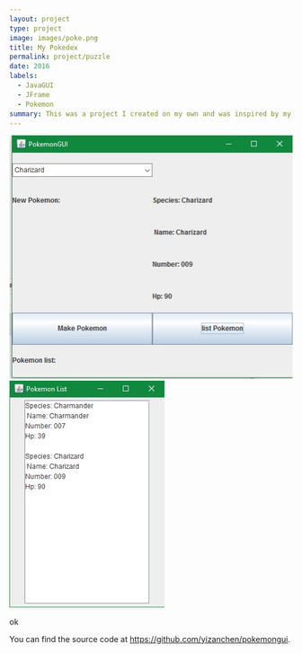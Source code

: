 ```yaml
---
layout: project
type: project
image: images/poke.png
title: My Pokedex 
permalink: project/puzzle
date: 2016
labels:
  - JavaGUI	
  - JFrame
  - Pokemon
summary: This was a project I created on my own and was inspired by my friend's homework.
---
```


<img class="8p" src="/images/poke2.jpg">
<img class="8p" src="/images/poke1.jpg">

ok 

You can find the source code at https://github.com/yizanchen/pokemongui.
